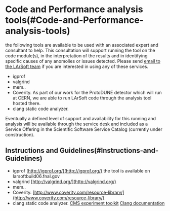 Code and Performance analysis tools(#Code-and-Performance-analysis-tools)
============================================================================

the following tools are available to be used with an associated expert and consultant to help. This consultation will support running the tool on the code module(s), in the interpretation of the results and in identifying specific causes of any anomolies or issues detected. Please send [email to the LArSoft team](mailto:larsoft-team@fnal.gov) if you are interested in using any of these services.

-   igprof
-   valgrind
-   mem..
-   Coverity. As part of our work for the ProtoDUNE detector which will run at CERN, we are able to run LArSoft code through the analysis tool hosted there.
-   clang static code analyzer.

Eventually a defined level of support and availability for this running and analysis will be available through the service desk and included as a Service Offering in the Scientific Software Service Catalog (currently under construction).

Instructions and Guidelines(#Instructions-and-Guidelines)
------------------------------------------------------------

-   igprof [http://igprof.org/](http://igprof.org/) the tool is available on larsoftbuild06.fnal.gov
-   valgrind [http://valgrind.org/](http://valgrind.org/)
-   mem..
-   Coverity. [http://www.coverity.com/resource-library/](http://www.coverity.com/resource-library/)
-   clang static code analyzer. [CMS experiment toolkit](https://github.com/dpiparo/SAS) [Clang documentation](http://clang.llvm.org/doxygen/)

